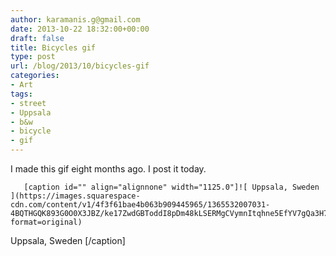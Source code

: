```yaml
---
author: karamanis.g@gmail.com
date: 2013-10-22 18:32:00+00:00
draft: false
title: Bicycles gif
type: post
url: /blog/2013/10/bicycles-gif
categories:
- Art
tags:
- street
- Uppsala
- b&w
- bicycle
- gif
---
```


I made this gif eight months ago. I post it today.


  
       [caption id="" align="alignnone" width="1125.0"]![ Uppsala, Sweden ](https://images.squarespace-cdn.com/content/v1/4f3f61bae4b063b909445965/1365532007031-4BQTHGQK893G0O0X3JBZ/ke17ZwdGBToddI8pDm48kLSERMgCVymnItqhne5EfYV7gQa3H78H3Y0txjaiv_0fDoOvxcdMmMKkDsyUqMSsMWxHk725yiiHCCLfrh8O1z5QHyNOqBUUEtDDsRWrJLTm9rLduUjbWcz0UvrAHE2ZDxp4RFcRweWfNC8a3I_A3AE3d8eu3OJJ6LMKAXBjpenZ/george_3.gif?format=original)
 Uppsala, Sweden [/caption]
